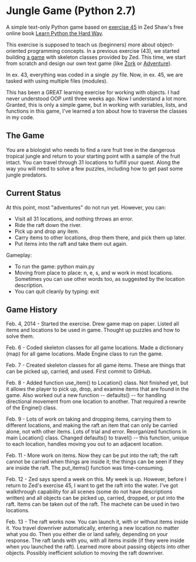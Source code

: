 Jungle Game (Python 2.7)
========================

A simple text-only Python game based on [exercise 45](http://learnpythonthehardway.org/book/ex45.html) in Zed Shaw's free online book [Learn Python the Hard Way](http://learnpythonthehardway.org/book/).

This exercise is supposed to teach us (beginners) more about object-oriented programming concepts. In a previous exercise (43), we started building [a game](https://github.com/macloo/pythongame) with skeleton classes provided by Zed. This time, we start from scratch and design our own text game (like [Zork](http://en.wikipedia.org/wiki/Zork) or [Adventure](http://en.wikipedia.org/wiki/Colossal_Cave_Adventure)). 

In ex. 43, everything was coded in a single .py file. Now, in ex. 45, we are tasked with using multiple files (modules).

This has been a GREAT learning exercise for working with objects. I had never understood OOP until three weeks ago. Now I understand a lot more. Granted, this is only a simple game, but in working with variables, lists, and functions in this game, I've learned a ton about how to traverse the classes in my code.

## The Game

You are a biologist who needs to find a rare fruit tree in the dangerous tropical jungle and return to your starting point with a sample of the fruit intact. You can travel through 31 locations to fulfill your quest. Along the way you will need to solve a few puzzles, including how to get past some jungle predators.

## Current Status

At this point, most "adventures" do not run yet. However, you can: 

* Visit all 31 locations, and nothing throws an error.
* Ride the raft down the river.
* Pick up and drop any item.
* Carry items to other locations, drop them there, and pick them up later.
* Put items into the raft and take them out again.

Gameplay:

* To run the game: python main.py
* Moving from place to place: n, e, s, and w work in most locations. Sometimes you can use other words too, as suggested by the location description. 
* You can quit cleanly by typing: exit

## Game History

Feb. 4, 2014 - Started the exercise. Drew game map on paper. Listed all items and locations to be used in game. Thought up puzzles and how to solve them.

Feb. 6 - Coded skeleton classes for all game locations. Made a dictionary (map) for all game locations. Made Engine class to run the game. 

Feb. 7 - Created skeleton classes for all game items. These are things that can be picked up, carried, and used. First commit to GitHub. 

Feb. 8 - Added function use_item() to Location() class. Not finished yet, but it allows the player to pick up, drop, and examine items that are found in the game. Also worked out a new function -- defaults() -- for handling directional movement from one location to another. That required a rewrite of the Engine() class.

Feb. 9 - Lots of work on taking and dropping items, carrying them to different locations, and making the raft an item that can only be carried alone, not with other items. Lots of trial and error. Reorganized functions in main Location() class. Changed defaults() to travel() -- this function, unique to each location, handles moving you out to an adjacent location. 

Feb. 11 - More work on items. Now they can be put into the raft; the raft cannot be carried when things are inside it; the things can be seen if they are inside the raft. The put_items() function was time-consuming.

Feb. 12 - Zed says spend a week on this. My week is up. However, before I return to Zed's exercise 45, I want to get the raft into the water. I've got walkthrough capability for all scenes (some do not have descriptions written) and all objects can be picked up, carried, dropped, or put into the raft. Items can be taken out of the raft. The machete can be used in two locations.

Feb. 13 - The raft works now. You can launch it, with or without items inside it. You travel downriver automatically, entering a new location no matter what you do. Then you either die or land safely, depending on your response. The raft lands with you, with all items inside (if they were inside when you launched the raft). Learned more about passing objects into other objects. Possibly inefficient solution to moving the raft downriver.

